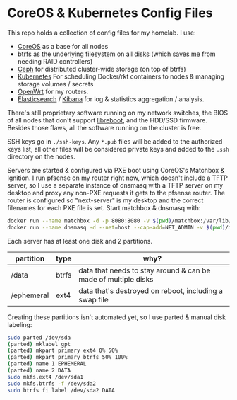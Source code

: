 # CoreOS & Kubernetes Config Files

This repo holds a collection of config files for my homelab. I use:

- [CoreOS](http://coreos.com/) as a base for all nodes
- [btrfs](https://btrfs.wiki.kernel.org/index.php/Main_Page) as the underlying filesystem on all disks (which [saves me](https://btrfs.wiki.kernel.org/index.php/Using_Btrfs_with_Multiple_Devices) from needing RAID controllers)
- [Ceph](http://ceph.com/) for distributed cluster-wide storage (on top of btrfs)
- [Kubernetes](http://kubernetes.io/) For scheduling Docker/rkt containers to nodes & managing storage volumes / secrets
- [OpenWrt](https://openwrt.org/) for my routers.
- [Elasticsearch](https://github.com/elastic/elasticsearch) / [Kibana](https://github.com/elastic/kibana) for log & statistics aggregation / analysis.

There's still proprietary software running on my network switches, the BIOS of all nodes that don't support [libreboot](http://libreboot.org/), and the HDD/SSD firmware. Besides those flaws, all the software running on the cluster is free.

SSH keys go in `./ssh-keys`. Any `*.pub` files will be added to the authorized keys list, all other files will be considered private keys and added to the `.ssh` directory on the nodes.

Servers are started & configured via PXE boot using CoreOS's Matchbox & Ignition. I run pfsense on my router right now, which doesn't include a TFTP server, so I use a separate instance of dnsmasq with a TFTP server on my desktop and proxy any non-PXE requests it gets to the pfsense router. The router is configured so "next-server" is my desktop and the correct filenames for each PXE file is set. Start matchbox & dnsmasq with:

```sh
docker run --name matchbox -d -p 8080:8080 -v $(pwd)/matchbox:/var/lib/matchbox quay.io/coreos/matchbox:latest -address=0.0.0.0:8080 -log-level=debug
docker run --name dnsmasq -d --net=host --cap-add=NET_ADMIN -v $(pwd)/matchbox-dnsmasq.conf:/etc/dnsmasq.conf:Z quay.io/coreos/dnsmasq:v0.5.0 -d
```

Each server has at least one disk and 2 partitions.

partition  | type  | why?
---------- | ----- | --------------------------------------------------------------
/data      | btrfs | data that needs to stay around & can be made of multiple disks
/ephemeral | ext4  | data that's destroyed on reboot, including a swap file

Creating these partitions isn't automated yet, so I use parted & manual disk labeling:

```bash
sudo parted /dev/sda
(parted) mklabel gpt
(parted) mkpart primary ext4 0% 50%
(parted) mkpart primary btrfs 50% 100%
(parted) name 1 EPHEMERAL
(parted) name 2 DATA
sudo mkfs.ext4 /dev/sda1
sudo mkfs.btrfs -f /dev/sda2
sudo btrfs fi label /dev/sda2 DATA
```
